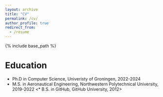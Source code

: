 ```yaml
---
layout: archive
title: "CV"
permalink: /cv/
author_profile: true
redirect_from:
  - /resume
---
```


{% include base_path %}

Education
======
* Ph.D in Computer Science, Univeristy of Groningen, 2022-2024
* M.S. in Aeronautical Engineering, Northwestern Polytechnical University, 2019-2022
<* B.S. in GitHub, GitHub University, 2012>

